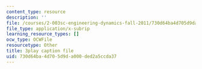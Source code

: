 ```yaml
---
content_type: resource
description: ''
file: /courses/2-003sc-engineering-dynamics-fall-2011/730d64ba4d705d9da000ded2a5ccda37_cd8lDtAtJbE.vtt
file_type: application/x-subrip
learning_resource_types: []
ocw_type: OCWFile
resourcetype: Other
title: 3play caption file
uid: 730d64ba-4d70-5d9d-a000-ded2a5ccda37
---
```

